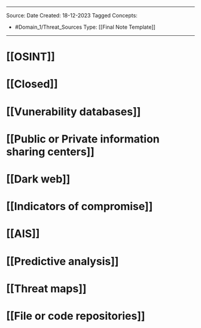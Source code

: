 - - -
Source:
Date Created:  18-12-2023
Tagged Concepts:
- #Domain_1/Threat_Sources 
Type: [[Final Note Template]]
- - - 
# [[OSINT]]
# [[Closed]]
# [[Vunerability databases]]
# [[Public or Private information sharing centers]]
# [[Dark web]]
# [[Indicators of compromise]]
# [[AIS]]
# [[Predictive analysis]]
# [[Threat maps]]
# [[File or code repositories]]